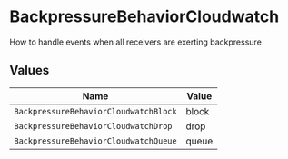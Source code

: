 # BackpressureBehaviorCloudwatch

How to handle events when all receivers are exerting backpressure


## Values

| Name                                  | Value                                 |
| ------------------------------------- | ------------------------------------- |
| `BackpressureBehaviorCloudwatchBlock` | block                                 |
| `BackpressureBehaviorCloudwatchDrop`  | drop                                  |
| `BackpressureBehaviorCloudwatchQueue` | queue                                 |